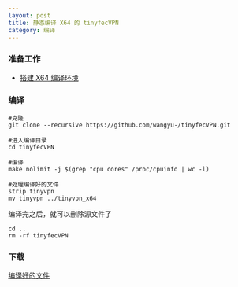 ```yaml
---
layout: post
title: 静态编译 X64 的 tinyfecVPN
category: 编译
---
```


### 准备工作
- [搭建 X64 编译环境](/编译/2019/11/23/x64-environment.html)

### 编译
```shell
#克隆
git clone --recursive https://github.com/wangyu-/tinyfecVPN.git

#进入编译目录
cd tinyfecVPN

#编译
make nolimit -j $(grep "cpu cores" /proc/cpuinfo | wc -l)

#处理编译好的文件
strip tinyvpn
mv tinyvpn ../tinyvpn_x64
```

编译完之后，就可以删除源文件了
```shell
cd ..
rm -rf tinyfecVPN
```

### 下载
[编译好的文件](/assets/tinyvpn_x64)
